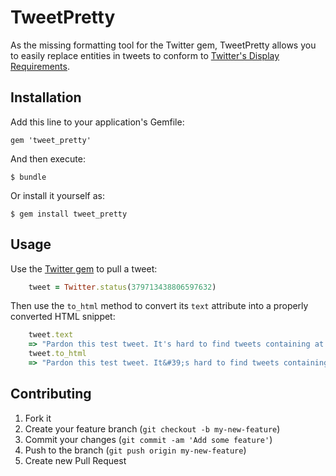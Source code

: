 # TweetPretty

As the missing formatting tool for the Twitter gem, TweetPretty allows you to
easily replace entities in tweets to conform to
[Twitter's Display Requirements](https://dev.twitter.com/terms/display-requirements).

## Installation

Add this line to your application's Gemfile:

    gem 'tweet_pretty'

And then execute:

    $ bundle

Or install it yourself as:

    $ gem install tweet_pretty

## Usage

Use the [Twitter gem](https://github.com/sferik/twitter) to pull a tweet:

```ruby
    tweet = Twitter.status(379713438806597632)
```

Then use the ```to_html``` method to convert its ```text``` attribute into
a properly converted HTML snippet:

```ruby
    tweet.text
    => "Pardon this test tweet. It's hard to find tweets containing at least one of each entity. #devtest @mherold https://t.co/CbYo8pjDDO"
    tweet.to_html
    => "Pardon this test tweet. It&#39;s hard to find tweets containing at least one of each entity. <a class='hashtag' href='http://twitter.com/search?q=#devtest'>#devtest</a> <a class='user-mention' title='Michael Herold' href='http://twitter.com/mherold'>@mherold</a> <a class='link' href='https://t.co/CbYo8pjDDO'>twitter.com/mherold</a>"
```

## Contributing

1. Fork it
2. Create your feature branch (`git checkout -b my-new-feature`)
3. Commit your changes (`git commit -am 'Add some feature'`)
4. Push to the branch (`git push origin my-new-feature`)
5. Create new Pull Request
